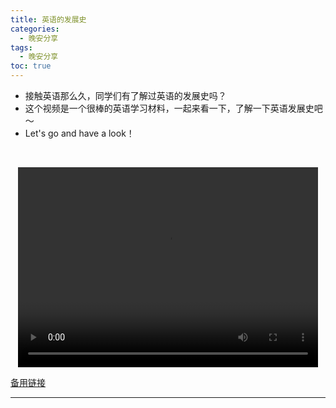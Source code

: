 ```yaml
---
title: 英语的发展史
categories:
  - 晚安分享
tags:
  - 晚安分享
toc: true 
---
```


- 接触英语那么久，同学们有了解过英语的发展史吗？
- 这个视频是一个很棒的英语学习材料，一起来看一下，了解一下英语发展史吧～
- Let's go and have a look！

 

<p style="text-align:center">
   <video width="480" height="320" controls>
       <source src="/video/56.mp4">
   </video>
</p>
 <p><a href="/video/56.mp4">备用链接</a></p>
 
---





